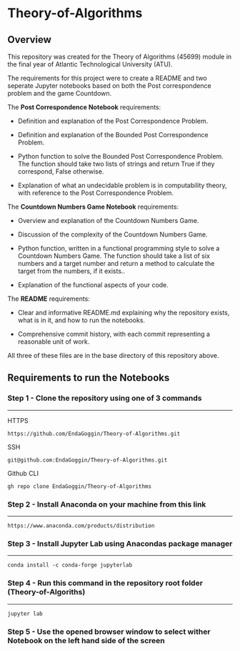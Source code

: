 # Theory-of-Algorithms

## Overview
This repository was created for the Theory of Algorithms (45699) module in the final year of  Atlantic Technological University (ATU).

The requirements for this project were to create a README and two seperate Jupyter notebooks based on both the Post correspondence problem and the game Countdown. 

The **Post Correspondence Notebook** requirements:

* Definition and explanation of the Post Correspondence Problem.

* Definition and explanation of the Bounded Post Correspondence Problem.

* Python function to solve the Bounded Post Correspondence Problem. The function
should take two lists of strings and return True if they correspond, False otherwise.

* Explanation of what an undecidable problem is in computability theory, with reference to the Post Correspondence Problem.

The **Countdown Numbers Game Notebook** requirements:

* Overview and explanation of the Countdown Numbers Game.

* Discussion of the complexity of the Countdown Numbers Game.

* Python function, written in a functional programming style to solve a Countdown Numbers Game. The function should take a list of six numbers and a target
number and return a method to calculate the target from the numbers, if it exists..

* Explanation of the functional aspects of your code.

The **README** requirements:

* Clear and informative README.md explaining why the repository exists, what is in
it, and how to run the notebooks.

*  Comprehensive commit history, with each commit representing a reasonable unit
of work.

All three of these files are in the base directory of this repository above.

## Requirements to run the Notebooks
### Step 1 - Clone the repository using one of 3 commands
***

HTTPS
```
https://github.com/EndaGoggin/Theory-of-Algorithms.git
```
SSH
```
git@github.com:EndaGoggin/Theory-of-Algorithms.git
```
Github CLI
```
gh repo clone EndaGoggin/Theory-of-Algorithms
```

### Step 2 - Install Anaconda on your machine from this link
***
```
https://www.anaconda.com/products/distribution
```
### Step 3 - Install Jupyter Lab using Anacondas package manager
***
```
conda install -c conda-forge jupyterlab
```

### Step 4 - Run this command in the repository root folder (Theory-of-Algoriths)
***
```
jupyter lab
```
### Step 5 - Use the opened browser window to select wither Notebook on the left hand side of the screen

